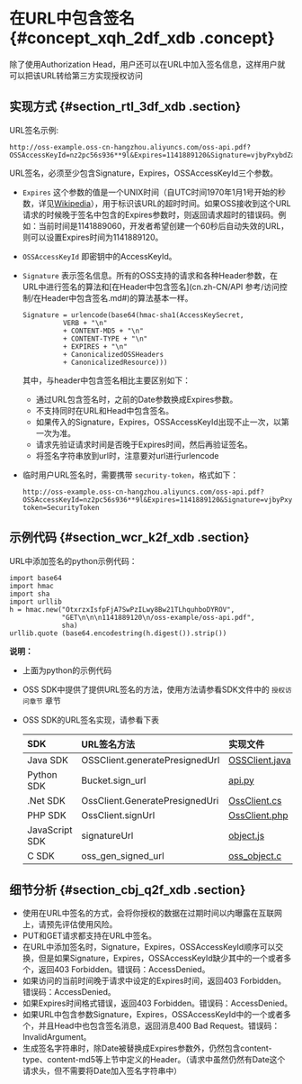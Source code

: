 # 在URL中包含签名 {#concept_xqh_2df_xdb .concept}

除了使用Authorization Head，用户还可以在URL中加入签名信息，这样用户就可以把该URL转给第三方实现授权访问

## 实现方式 {#section_rtl_3df_xdb .section}

URL签名示例:

```
http://oss-example.oss-cn-hangzhou.aliyuncs.com/oss-api.pdf?OSSAccessKeyId=nz2pc56s936**9l&Expires=1141889120&Signature=vjbyPxybdZaNmGa%2ByT272YEAiv4%3D
```

URL签名，必须至少包含Signature，Expires，OSSAccessKeyId三个参数。

-   `Expires` 这个参数的值是一个UNIX时间（自UTC时间1970年1月1号开始的秒数，详见[Wikipedia](https://en.wikipedia.org/wiki/Unix_time)），用于标识该URL的超时时间。如果OSS接收到这个URL请求的时候晚于签名中包含的Expires参数时，则返回请求超时的错误码。例如：当前时间是1141889060，开发者希望创建一个60秒后自动失效的URL，则可以设置Expires时间为1141889120。
-   `OSSAccessKeyId` 即密钥中的AccessKeyId。
-   `Signature` 表示签名信息。所有的OSS支持的请求和各种Header参数，在URL中进行签名的算法和[在Header中包含签名](cn.zh-CN/API 参考/访问控制/在Header中包含签名.md#)的算法基本一样。

    ```
    Signature = urlencode(base64(hmac-sha1(AccessKeySecret,
              VERB + "\n" 
              + CONTENT-MD5 + "\n" 
              + CONTENT-TYPE + "\n" 
              + EXPIRES + "\n" 
              + CanonicalizedOSSHeaders
              + CanonicalizedResource)))
    ```

    其中，与header中包含签名相比主要区别如下：

    -   通过URL包含签名时，之前的Date参数换成Expires参数。
    -   不支持同时在URL和Head中包含签名。
    -   如果传入的Signature，Expires，OSSAccessKeyId出现不止一次，以第一次为准。
    -   请求先验证请求时间是否晚于Expires时间，然后再验证签名。
    -   将签名字符串放到url时，注意要对url进行urlencode
-   临时用户URL签名时，需要携带 `security-token`，格式如下：

    ```
    http://oss-example.oss-cn-hangzhou.aliyuncs.com/oss-api.pdf?OSSAccessKeyId=nz2pc56s936**9l&Expires=1141889120&Signature=vjbyPxybdZaNmGa%2ByT272YEAiv4%3D&security-token=SecurityToken
    ```


## 示例代码 {#section_wcr_k2f_xdb .section}

URL中添加签名的python示例代码：

```
import base64
import hmac
import sha
import urllib
h = hmac.new("OtxrzxIsfpFjA7SwPzILwy8Bw21TLhquhboDYROV",
             "GET\n\n\n1141889120\n/oss-example/oss-api.pdf",
             sha)
urllib.quote (base64.encodestring(h.digest()).strip())
```

**说明：** 

-   上面为python的示例代码
-   OSS SDK中提供了提供URL签名的方法，使用方法请参看SDK文件中的 `授权访问章节` 章节
-   OSS SDK的URL签名实现，请参看下表

    |SDK|URL签名方法|实现文件|
    |:--|:------|:---|
    |Java SDK|OSSClient.generatePresignedUrl|[OSSClient.java](https://github.com/aliyun/aliyun-oss-java-sdk/blob/master/src/main/java/com/aliyun/oss/OSSClient.java?spm=a2c4g.11186623.2.6.30uUQV&file=OSSClient.java)|
    |Python SDK|Bucket.sign\_url|[api.py](https://github.com/aliyun/aliyun-oss-python-sdk/blob/master/oss2/api.py?spm=a2c4g.11186623.2.7.30uUQV&file=api.py)|
    |.Net SDK|OssClient.GeneratePresignedUri|[OssClient.cs](https://github.com/aliyun/aliyun-oss-csharp-sdk/blob/master/sdk/OssClient.cs?spm=a2c4g.11186623.2.8.30uUQV&file=OssClient.cs)|
    |PHP SDK|OssClient.signUrl|[OssClient.php](https://github.com/aliyun/aliyun-oss-php-sdk/blob/master/src/OSS/OssClient.php?spm=a2c4g.11186623.2.9.30uUQV)|
    |JavaScript SDK|signatureUrl|[object.js](https://github.com/ali-sdk/ali-oss/blob/master/lib/object.js?spm=a2c4g.11186623.2.10.30uUQV&file=object.js)|
    |C SDK|oss\_gen\_signed\_url|[oss\_object.c](https://github.com/aliyun/aliyun-oss-c-sdk/blob/master/oss_c_sdk/oss_object.c?spm=a2c4g.11186623.2.11.30uUQV&file=oss_object.c)|


## 细节分析 {#section_cbj_q2f_xdb .section}

-   使用在URL中签名的方式，会将你授权的数据在过期时间以内曝露在互联网上，请预先评估使用风险。
-   PUT和GET请求都支持在URL中签名。
-   在URL中添加签名时，Signature，Expires，OSSAccessKeyId顺序可以交换，但是如果Signature，Expires，OSSAccessKeyId缺少其中的一个或者多个，返回403 Forbidden。错误码：AccessDenied。
-   如果访问的当前时间晚于请求中设定的Expires时间，返回403 Forbidden。错误码：AccessDenied。
-   如果Expires时间格式错误，返回403 Forbidden。错误码：AccessDenied。
-   如果URL中包含参数Signature，Expires，OSSAccessKeyId中的一个或者多个，并且Head中也包含签名消息，返回消息400 Bad Request。错误码：InvalidArgument。
-   生成签名字符串时，除Date被替换成Expires参数外，仍然包含content-type、content-md5等上节中定义的Header。（请求中虽然仍然有Date这个请求头，但不需要将Date加入签名字符串中）

